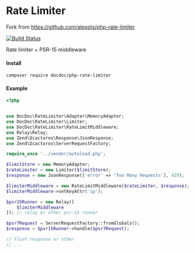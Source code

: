 # Rate Limiter

Fork from https://github.com/alexpts/php-rate-limiter


[![Build Status](https://travis-ci.org/DocDoc-team/php-rate-limiter.svg?branch=master)](https://travis-ci.org/DocDoc-team/php-rate-limiter)


Rate limiter + PSR-15 middleware


#### Install

`composer require docdoc/php-rate-limiter`


#### Example

```php
<?php


use DocDoc\RateLimiter\Adapter\MemoryAdapter;
use DocDoc\RateLimiter\Limiter;
use DocDoc\RateLimiter\RateLimitMiddleware;
use Relay\Relay;
use Zend\Diactoros\Response\JsonResponse;
use Zend\Diactoros\ServerRequestFactory;

require_once '../vendor/autoload.php';

$limitStore = new MemoryAdapter;
$rateLimiter = new Limiter($limitStore);
$response = new JsonResponse(['error' => 'Too Many Requests'], 429);

$limiterMiddleware = new RateLimitMiddleware($rateLimiter, $response);
$limiterMiddleware->setKeyAttr('ip');

$psr15Runner = new Relay([
    $limiterMiddleware
]); // relay or other psr-15 runner

$psr7Request = ServerRequestFactory::fromGlobals();
$response = $psr15Runner->handle($psr7Request);

// flush response or other
// ...

```
